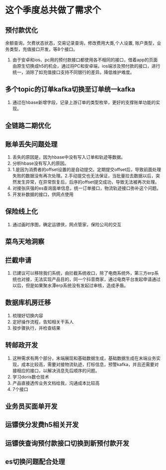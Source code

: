 # 这个季度总共做了需求个

## 预付款优化

余额查询，欠费状态状态，交易记录查询，修改费用大类,个人设置, 账户类型，业务类型，充值接口开发，等8个接口。

1. 由于安卓和ios、pc用的预付款接口都使用各不相同的接口，借着app的页面由原生切换成h5的机会，通过将PC和安卓端，ios端涉及预付款的接口，进行统一，消除了如充值接口支持不同银行的差异。降低维护难度。

## 多个topic的订单kafka切换至订单统一kafka

1. 通过在hbase新增字段，记录上游订单的类型枚举，更好的支撑账单功能的实现。

## 全链路二期优化

## 账单丢失问题处理

1. 丢失的原因是，因为hbase中没有写入订单和轨迹等数据。
2. 分析hbase没有写入的原因。
3. 1.是因为消费者的offset设置的是自动提交。定期提交offset后，导致前面处理失败的数据没有再次处理。2.手动提交也无法保证，当批量拉去数据以后，突然发生异常，在异常恢复后，后序的offset提交成功，导致无法被再次处理。
4. 对接张庆强的es查询面单信息，统一订单接口，物流轨迹接口弥补这个问题。
5. 开发补数据的接口，供网点使用

## 保险线上化

1. 通过画时序图，确定运镖侠，网点管家，保险公司的交互

## 菜鸟天地洞察

## 拦截申请

1. 已建议可以移除我们系统，由拦截系统收口，除了电商系统外，第三方erp系统也对接，无法实现产品目的，同一个抖音商家，通过电商平台发起申请通过以后，但是如果聚水潭erp系统没有发起过审核，造成矛盾。

## 数据库机房迁移

1. 梳理好切换内容
2. 定好操作流程，告知相关干系人
3. 按步骤执行，并检查结果

## 转邮政开发

1. 这种需求有两个部分，末端展现和基础数据生成，基础数据生成在末端业务实现，成本比较高，需要对接物流轨迹，打标信息，预警kafka，并且还需要对接相应的接口，以解决消息先后顺序的问题。
2. 学习doris数仓技术
3. 产品直接透传业务文档给我，沟通成本比较高
4. 7个接口

## 业务员买面单开发

## 运镖侠分发费h5相关开发

## 运镖侠查询预付款接口切换到新预付款开发

## es切换问题配合处理
